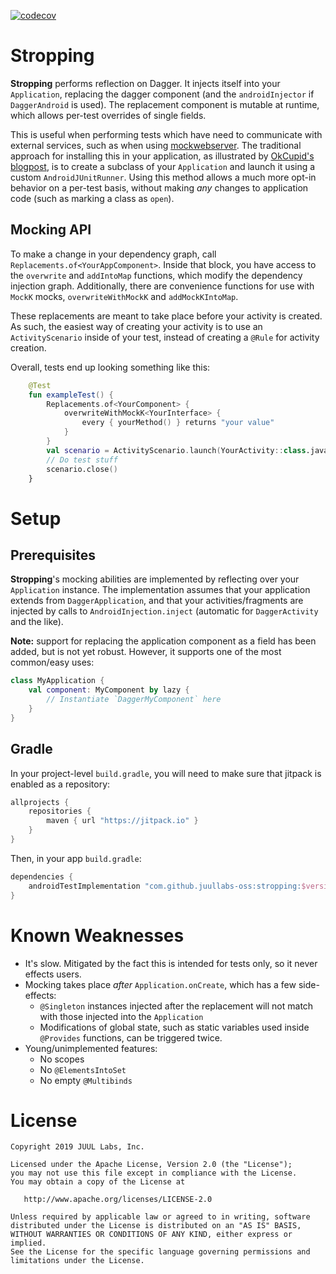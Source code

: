 [![codecov](https://codecov.io/gh/JuulLabs-OSS/stropping/branch/master/graph/badge.svg)](https://codecov.io/gh/JuulLabs-OSS/stropping)

# Stropping

**Stropping** performs reflection on Dagger.
It injects itself into your `Application`, replacing the dagger component (and the `androidInjector` if `DaggerAndroid` is used).
The replacement component is mutable at runtime, which allows per-test overrides of single fields.

This is useful when performing tests which have need to communicate with external services, such as when using [mockwebserver].
The traditional approach for installing this in your application, as illustrated by [OkCupid's blogpost], is to create a subclass of your `Application` and launch it using a custom `AndroidJUnitRunner`.
Using this method allows a much more opt-in behavior on a per-test basis, without making _any_ changes to application code (such as marking a class as `open`).

## Mocking API

To make a change in your dependency graph, call `Replacements.of<YourAppComponent>`.
Inside that block, you have access to the `overwrite` and `addIntoMap` functions, which modify the dependency injection graph.
Additionally, there are convenience functions for use with `MockK` mocks, `overwriteWithMockK` and `addMockKIntoMap`.

These replacements are meant to take place before your activity is created.
As such, the easiest way of creating your activity is to use an `ActivityScenario` inside of your test, instead of creating a `@Rule` for activity creation.

Overall, tests end up looking something like this:

```kotlin
    @Test
    fun exampleTest() {
        Replacements.of<YourComponent> {
            overwriteWithMockK<YourInterface> {
                every { yourMethod() } returns "your value"
            }
        }
        val scenario = ActivityScenario.launch(YourActivity::class.java)
        // Do test stuff
        scenario.close()
    }
```

# Setup

## Prerequisites

**Stropping**'s mocking abilities are implemented by reflecting over your `Application` instance.
The implementation assumes that your application extends from `DaggerApplication`, and that your activities/fragments are injected by calls to `AndroidInjection.inject` (automatic for `DaggerActivity` and the like).

**Note:** support for replacing the application component as a field has been added, but is not yet robust.
However, it supports one of the most common/easy uses:

```kotlin
class MyApplication {
    val component: MyComponent by lazy {
        // Instantiate `DaggerMyComponent` here
    }
}
```

## Gradle

In your project-level `build.gradle`, you will need to make sure that jitpack is enabled as a repository:

```gradle
allprojects {
    repositories {
        maven { url "https://jitpack.io" }
    }
}
```

Then, in your app `build.gradle`:

```gradle
dependencies {
    androidTestImplementation "com.github.juullabs-oss:stropping:$version"
}
```

# Known Weaknesses

* It's slow. Mitigated by the fact this is intended for tests only, so it never effects users.
* Mocking takes place _after_ `Application.onCreate`, which has a few side-effects:
    * `@Singleton` instances injected after the replacement will not match with those injected into the `Application`
    * Modifications of global state, such as static variables used inside `@Provides` functions, can be triggered twice.
* Young/unimplemented features:
    * No scopes
    * No `@ElementsIntoSet`
    * No empty `@Multibinds`

# License

```
Copyright 2019 JUUL Labs, Inc.

Licensed under the Apache License, Version 2.0 (the "License");
you may not use this file except in compliance with the License.
You may obtain a copy of the License at

   http://www.apache.org/licenses/LICENSE-2.0

Unless required by applicable law or agreed to in writing, software
distributed under the License is distributed on an "AS IS" BASIS,
WITHOUT WARRANTIES OR CONDITIONS OF ANY KIND, either express or implied.
See the License for the specific language governing permissions and
limitations under the License.
```

[mockwebserver]: https://github.com/square/okhttp/tree/master/mockwebserver
[OkCupid's Blogpost]: https://tech.okcupid.com/ui-tests-with-mockwebserver/
